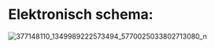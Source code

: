 # Elektronisch schema:

![377148110_1349989222573494_5770025033802713080_n](https://github.com/jorenverdegem/Linefollower/assets/146443076/f1865c00-7ce1-4b85-9827-f558e22bfa6a)

